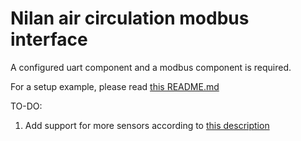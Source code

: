 # Nilan air circulation modbus interface

A configured uart component and a modbus component is required.

For a setup example, please read [this README.md](https://github.com/201505409/esphome_components/blob/main/README.md)

TO-DO:
1. Add support for more sensors according to [this description](https://fr.nilan.dk/Files//Filer/Download/French/Documentation/Guide%20de%20montage/Modbus%20CTS%20602/MODBUS_CTS-602_2.30_Installation-and-user-guide.pdf)

